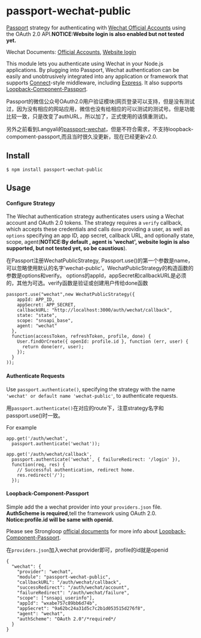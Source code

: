 # passport-wechat-public
[Passport](http://passportjs.org/) strategy for authenticating with [Wechat Official Accounts](https://mp.weixin.qq.com/)
using the OAuth 2.0 API.**NOTICE:Website login is also enabled but not tested yet.**

Wechat Documents: [Official Accounts](http://mp.weixin.qq.com/wiki/17/c0f37d5704f0b64713d5d2c37b468d75.html), [Website login](https://open.weixin.qq.com/cgi-bin/showdocument?action=dir_list&t=resource/res_list&verify=1&id=open1419316505&token=&lang=zh_CN)

This module lets you authenticate using Wechat in your Node.js applications.
By plugging into Passport, Wechat authentication can be easily and
unobtrusively integrated into any application or framework that supports
[Connect](http://www.senchalabs.org/connect/)-style middleware, including
[Express](http://expressjs.com/). It also supports [Loopback-Component-Passport](https://github.com/strongloop/loopback-component-passport).

Passport的微信公众号OAuth2.0用户验证模块(网页登录可以支持，但是没有测试过，因为没有相应的网站应用，微信也没有给相应的可以测试的测试号。但是功能比较一致，只是改变了authURL，所以加了，正式使用的话慎重测试)。

另外之前看到Langyali的[passport-wechat](https://github.com/liangyali/passport-wechat)，但是不符合需求，不支持loopback-compoment-passport,而且当时很久没更新，现在已经更新v2.0.

## Install

    $ npm install passport-wechat-public

## Usage

#### Configure Strategy

The Wechat authentication strategy authenticates users using a Wechat
account and OAuth 2.0 tokens.  The strategy requires a `verify` callback, which
accepts these credentials and calls `done` providing a user, as well as
`options` specifying an app ID, app secret, callback URL, and optionally state, scope, agent(**NOTICE:By default , agent is 'wechat', website login is also supported, but not tested yet, so be caustious**).

在Passport注册WechatPublicStrategy, Passport.use()的第一个参数是name，可以忽略使用默认的名字’wechat-public'。WechatPublicStrategy的构造函数的参数是options和verify。
options的appId，appSecret和callbackURL是必须的，其他为可选。verify函数是验证或创建用户传给done函数



```
passport.use("wechat",new WechatPublicStrategy({
    appId: APP_ID,
    appSecret: APP_SECRET,
    callbackURL: "http://localhost:3000/auth/wechat/callback",
    state: "state",
    scope: "snsapi_base",
    agent: "wechat"
  },
  function(accessToken, refreshToken, profile, done) {
    User.findOrCreate({ openId: profile.id }, function (err, user) {
      return done(err, user);
    });
  }
));
```

#### Authenticate Requests

Use `passport.authenticate()`, specifying the strategy with the name `'wechat' or default name 'wechat-public'`, to
authenticate requests.

用`passport.authenticate()`在对应的route下，注意strategy名字和passport.use()时一致。

For example

```
app.get('/auth/wechat',
  passport.authenticate('wechat'));

app.get('/auth/wechat/callback',
  passport.authenticate('wechat', { failureRedirect: '/login' }),
  function(req, res) {
    // Successful authentication, redirect home.
    res.redirect('/');
  });
```


#### Loopback-Component-Passport
Simple add the a wechat provider into your `providers.json` file. **AuthScheme is required**,tell the framework using OAuth 2.0. **Notice:profile.id will be same with openid.**


Please see Strongloop [official documents](https://docs.strongloop.com/pages/releaseview.action?pageId=3836277) for more info about [Loopback-Component-Passport](https://github.com/strongloop/loopback-component-passport).

在`providers.json`加入wechat provider即可，profile的id就是openid

```
{
  "wechat": {
    "provider": "wechat",
    "module": "passport-wechat-public",
    "callbackURL": "/auth/wechat/callback",
    "successRedirect": "/auth/wechat/account",
    "failureRedirect": "/auth/wechat/failure",
    "scope": ["snsapi_userinfo"],
    "appId": "wxabe757c89bb6d74b",
    "appSecret": "9a62bc24a31d5c7c2b1d053515d276f8",
    "agent": "wechat",
    "authScheme": "OAuth 2.0"/*required*/
  }
}
```






